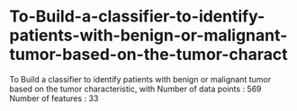 # To-Build-a-classifier-to-identify-patients-with-benign-or-malignant-tumor-based-on-the-tumor-charact
To Build a classifier to identify patients with benign or malignant tumor based on the tumor characteristic, with Number of data points : 569 Number of features : 33
